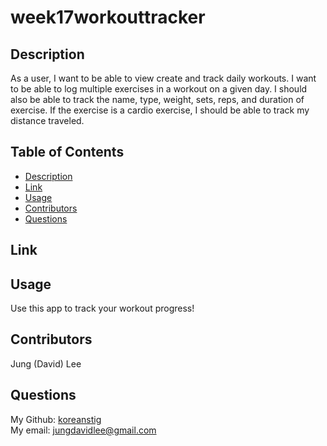 <h1>week17workouttracker</h1>

## Description
As a user, I want to be able to view create and track daily workouts. I want to be able to log multiple exercises in a workout on a given day. I should also be able to track the name, type, weight, sets, reps, and duration of exercise. If the exercise is a cardio exercise, I should be able to track my distance traveled.

## Table of Contents
- [Description](#description)
- [Link](#link)
- [Usage](#usage)
- [Contributors](#contributors)
- [Questions](#questions)


## Link


## Usage
Use this app to track your workout progress!

## Contributors
Jung (David) Lee

## Questions
My Github: [koreanstig](https://github.com/koreanstig)<br />
My email: jungdavidlee@gmail.com<br />